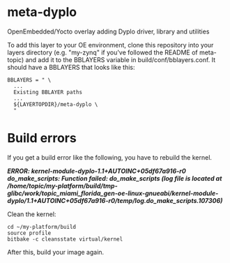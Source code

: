 meta-dyplo
==========

OpenEmbedded/Yocto overlay adding Dyplo driver, library and utilities

To add this layer to your OE environment, clone this repository into your layers directory (e.g. "my-zynq" if you've followed the README of meta-topic) and add it to the BBLAYERS variable in build/conf/bblayers.conf. It should have a BBLAYERS that looks like this:

````
BBLAYERS = " \
  ...
  Existing BBLAYER paths
  ...
  ${LAYERTOPDIR}/meta-dyplo \
  "
````

# Build errors
If you get a build error like the following, you have to rebuild the kernel.

***ERROR: kernel-module-dyplo-1.1+AUTOINC+05df67a916-r0 do_make_scripts: Function failed: do_make_scripts (log file is located at /home/topic/my-platform/build/tmp-glibc/work/topic_miami_florida_gen-oe-linux-gnueabi/kernel-module-dyplo/1.1+AUTOINC+05df67a916-r0/temp/log.do_make_scripts.107306)***

Clean the kernel:
````
cd ~/my-platform/build
source profile
bitbake -c cleansstate virtual/kernel
````
After this, build your image again.
